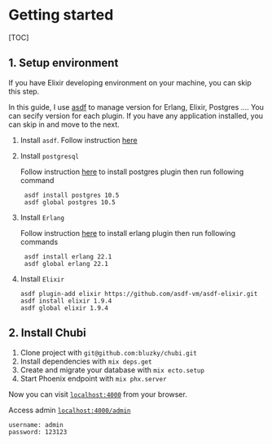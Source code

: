 # Getting started

[TOC]

## 1. Setup environment

If you have Elixir developing environment on your machine, you can skip this step.

In this guide, I use [asdf](https://asdf-vm.com) to manage version for Erlang, Elixir, Postgres .... You can secify version for each plugin. If you have any application installed, you can skip in and move to the next.

1. Install `asdf`. Follow instruction [here](https://asdf-vm.com/#/core-manage-asdf-vm)

2. Install `postgresql`

   Follow instruction [here](https://github.com/smashedtoatoms/asdf-postgres) to install postgres plugin then run following command

   ```shel
    asdf install postgres 10.5
    asdf global postgres 10.5
   ```

3. Install `Erlang`

   Follow instruction [here](https://github.com/asdf-vm/asdf-erlang) to install erlang plugin then run following commands

   ```shell
    asdf install erlang 22.1
    asdf global erlang 22.1
   ```

4. Install `Elixir`

   ```shell
   asdf plugin-add elixir https://github.com/asdf-vm/asdf-elixir.git
   asdf install elixir 1.9.4
   asdf global elixir 1.9.4
   ```



## 2. Install Chubi

1. Clone project with `git@github.com:bluzky/chubi.git`
2. Install dependencies with `mix deps.get`
3. Create and migrate your database with `mix ecto.setup`
4. Start Phoenix endpoint with `mix phx.server`

Now you can visit [`localhost:4000`](http://localhost:4000) from your browser.

Access admin [`localhost:4000/admin`](http://localhost:4000/admin) 

```
username: admin
password: 123123
```

